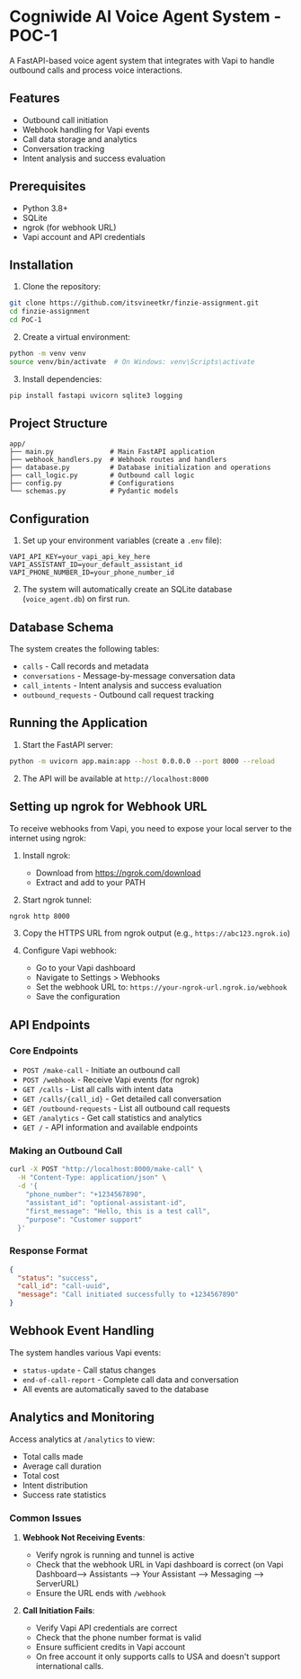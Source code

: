 # Cogniwide AI Voice Agent System - POC-1

A FastAPI-based voice agent system that integrates with Vapi to handle outbound calls and process voice interactions.

## Features

- Outbound call initiation
- Webhook handling for Vapi events
- Call data storage and analytics
- Conversation tracking
- Intent analysis and success evaluation

## Prerequisites

- Python 3.8+
- SQLite
- ngrok (for webhook URL)
- Vapi account and API credentials

## Installation

1. Clone the repository:
```bash
git clone https://github.com/itsvineetkr/finzie-assignment.git
cd finzie-assignment
cd PoC-1
```

2. Create a virtual environment:
```bash
python -m venv venv
source venv/bin/activate  # On Windows: venv\Scripts\activate
```

3. Install dependencies:
```bash
pip install fastapi uvicorn sqlite3 logging
```

## Project Structure

```
app/
├── main.py              # Main FastAPI application
├── webhook_handlers.py  # Webhook routes and handlers
├── database.py          # Database initialization and operations
├── call_logic.py        # Outbound call logic
├── config.py            # Configurations
└── schemas.py           # Pydantic models
```

## Configuration

1. Set up your environment variables (create a `.env` file):
```
VAPI_API_KEY=your_vapi_api_key_here
VAPI_ASSISTANT_ID=your_default_assistant_id
VAPI_PHONE_NUMBER_ID=your_phone_number_id
```

2. The system will automatically create an SQLite database (`voice_agent.db`) on first run.

## Database Schema

The system creates the following tables:
- `calls` - Call records and metadata
- `conversations` - Message-by-message conversation data
- `call_intents` - Intent analysis and success evaluation
- `outbound_requests` - Outbound call request tracking

## Running the Application

1. Start the FastAPI server:
```bash
python -m uvicorn app.main:app --host 0.0.0.0 --port 8000 --reload
```

2. The API will be available at `http://localhost:8000`

## Setting up ngrok for Webhook URL

To receive webhooks from Vapi, you need to expose your local server to the internet using ngrok:

1. Install ngrok:
   - Download from https://ngrok.com/download
   - Extract and add to your PATH

2. Start ngrok tunnel:
```bash
ngrok http 8000
```

3. Copy the HTTPS URL from ngrok output (e.g., `https://abc123.ngrok.io`)

4. Configure Vapi webhook:
   - Go to your Vapi dashboard
   - Navigate to Settings > Webhooks
   - Set the webhook URL to: `https://your-ngrok-url.ngrok.io/webhook`
   - Save the configuration

## API Endpoints

### Core Endpoints

- `POST /make-call` - Initiate an outbound call
- `POST /webhook` - Receive Vapi events (for ngrok)
- `GET /calls` - List all calls with intent data
- `GET /calls/{call_id}` - Get detailed call conversation
- `GET /outbound-requests` - List all outbound call requests
- `GET /analytics` - Get call statistics and analytics
- `GET /` - API information and available endpoints

### Making an Outbound Call

```bash
curl -X POST "http://localhost:8000/make-call" \
  -H "Content-Type: application/json" \
  -d '{
    "phone_number": "+1234567890",
    "assistant_id": "optional-assistant-id",
    "first_message": "Hello, this is a test call",
    "purpose": "Customer support"
  }'
```

### Response Format

```json
{
  "status": "success",
  "call_id": "call-uuid",
  "message": "Call initiated successfully to +1234567890"
}
```

## Webhook Event Handling

The system handles various Vapi events:
- `status-update` - Call status changes
- `end-of-call-report` - Complete call data and conversation
- All events are automatically saved to the database

## Analytics and Monitoring

Access analytics at `/analytics` to view:
- Total calls made
- Average call duration
- Total cost
- Intent distribution
- Success rate statistics

### Common Issues

1. **Webhook Not Receiving Events**: 
   - Verify ngrok is running and tunnel is active
   - Check that the webhook URL in Vapi dashboard is correct 
      (on Vapi Dashboard--> Assistants --> Your Assistant --> Messaging --> ServerURL)
   - Ensure the URL ends with `/webhook`

2. **Call Initiation Fails**: 
   - Verify Vapi API credentials are correct
   - Check that the phone number format is valid
   - Ensure sufficient credits in Vapi account
   - On free account it only supports calls to USA and doesn't support international calls.

